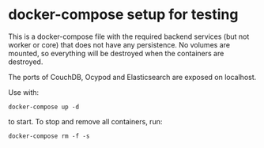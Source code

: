 # docker-compose setup for testing

This is a docker-compose file with the required backend services (but not worker or core) that does not have any persistence. No volumes are mounted, so everything will be destroyed when the containers are destroyed.

The ports of CouchDB, Ocypod and Elasticsearch are exposed on localhost.

Use with:

```
docker-compose up -d
```

to start. To stop and remove all containers, run:

```
docker-compose rm -f -s
```

